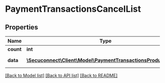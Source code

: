 # PaymentTransactionsCancelList

## Properties
Name | Type | Description | Notes
------------ | ------------- | ------------- | -------------
**count** | **int** | Count of returned payment contracts | [optional] 
**data** | [**\Secuconnect\Client\Model\PaymentTransactionsProductModel[]**](PaymentTransactionsProductModel.md) | POST Payment/Transactions/{paymentTransactionId}/cancel | [optional] 

[[Back to Model list]](../README.md#documentation-for-models) [[Back to API list]](../README.md#documentation-for-api-endpoints) [[Back to README]](../README.md)


